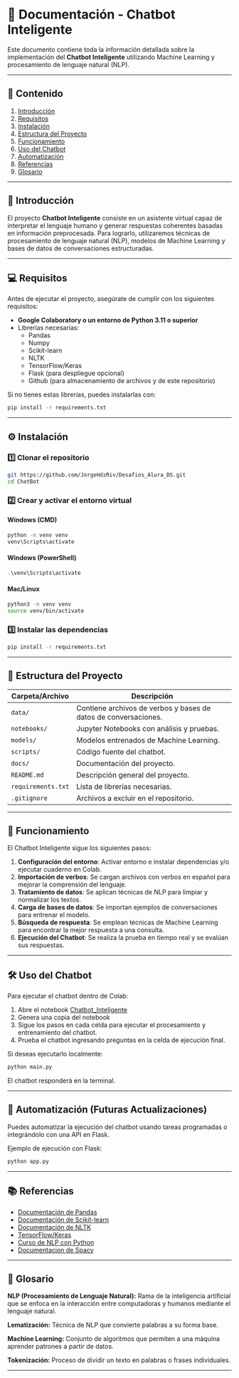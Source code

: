 # 🤖 Documentación - Chatbot Inteligente

Este documento contiene toda la información detallada sobre la implementación del **Chatbot Inteligente** utilizando Machine Learning y procesamiento de lenguaje natural (NLP).

---

## 📌 Contenido

1. [Introducción](#introducción)
2. [Requisitos](#requisitos)
3. [Instalación](#instalación)
4. [Estructura del Proyecto](#estructura-del-proyecto)
5. [Funcionamiento](#funcionamiento)
6. [Uso del Chatbot](#uso-del-chatbot)
7. [Automatización](#automatización)
8. [Referencias](#referencias)
9. [Glosario](#glosario)

---

## 📜 Introducción

El proyecto **Chatbot Inteligente** consiste en un asistente virtual capaz de interpretar el lenguaje humano y generar respuestas coherentes basadas en información preprocesada. Para lograrlo, utilizaremos técnicas de procesamiento de lenguaje natural (NLP), modelos de Machine Learning y bases de datos de conversaciones estructuradas.

---

## 💻 Requisitos

Antes de ejecutar el proyecto, asegúrate de cumplir con los siguientes requisitos:

- **Google Colaboratory o un entorno de Python 3.11 o superior**
- Librerías necesarias:
  - Pandas
  - Numpy
  - Scikit-learn
  - NLTK
  - TensorFlow/Keras
  - Flask (para despliegue opcional)
  - Github (para almacenamiento de archivos y de este repositorio)

Si no tienes estas librerías, puedes instalarlas con:

```bash
pip install -r requirements.txt
```

---

## ⚙️ Instalación

### **1️⃣ Clonar el repositorio**
```bash
git https://github.com/JorgeHdzRiv/Desafios_Alura_DS.git
cd ChatBot
```

### **2️⃣ Crear y activar el entorno virtual**
#### **Windows (CMD)**
```cmd
python -m venv venv
venv\Scripts\activate
```

#### **Windows (PowerShell)**
```powershell
.\venv\Scripts\activate
```

#### **Mac/Linux**
```bash
python3 -m venv venv
source venv/bin/activate
```

### **3️⃣ Instalar las dependencias**
```bash
pip install -r requirements.txt
```

---

## 📂 Estructura del Proyecto

| Carpeta/Archivo       | Descripción |
|----------------------|-------------|
| `data/`             | Contiene archivos de verbos y bases de datos de conversaciones. |
| `notebooks/`        | Jupyter Notebooks con análisis y pruebas. |
| `models/`           | Modelos entrenados de Machine Learning. |
| `scripts/`          | Código fuente del chatbot. |
| `docs/`             | Documentación del proyecto. |
| `README.md`         | Descripción general del proyecto. |
| `requirements.txt`  | Lista de librerías necesarias. |
| `.gitignore`        | Archivos a excluir en el repositorio. |

---

## 🚀 Funcionamiento

El Chatbot Inteligente sigue los siguientes pasos:

1. **Configuración del entorno**: Activar entorno e instalar dependencias y/o ejecutar cuaderno en Colab.
2. **Importación de verbos**: Se cargan archivos con verbos en español para mejorar la comprensión del lenguaje.
3. **Tratamiento de datos**: Se aplican técnicas de NLP para limpiar y normalizar los textos.
4. **Carga de bases de datos**: Se importan ejemplos de conversaciones para entrenar el modelo.
5. **Búsqueda de respuesta**: Se emplean técnicas de Machine Learning para encontrar la mejor respuesta a una consulta.
6. **Ejecución del Chatbot**: Se realiza la prueba en tiempo real y se evalúan sus respuestas.

---

## 🛠 Uso del Chatbot

Para ejecutar el chatbot dentro de Colab:

1. Abre el notebook [Chatbot_Inteligente](https://colab.research.google.com/drive/1nYXIkW67Oc6NcwMBwHINMaiqZZ1Im4jt?usp=sharing) 
2. Genera una copia del notebook
3. Sigue los pasos en cada celda para ejecutar el procesamiento y entrenamiento del chatbot.
4. Prueba el chatbot ingresando preguntas en la celda de ejecución final.

Si deseas ejecutarlo localmente:

```bash
python main.py
```

El chatbot responderá en la terminal.

---

## 🔄 Automatización (Futuras Actualizaciones)

Puedes automatizar la ejecución del chatbot usando tareas programadas o integrándolo con una API en Flask.

Ejemplo de ejecución con Flask:

```bash
python app.py
```

---

## 📚 Referencias

- [Documentación de Pandas](https://pandas.pydata.org/docs/)
- [Documentación de Scikit-learn](https://scikit-learn.org/stable/)
- [Documentación de NLTK](https://www.nltk.org/)
- [TensorFlow/Keras](https://www.tensorflow.org/api_docs)
- [Curso de NLP con Python](https://www.datacamp.com/courses/natural-language-processing-in-python)
- [Documentacion de Spacy](https://spacy.io/usage/linguistic-features)

---

## 📖 Glosario

**NLP (Procesamiento de Lenguaje Natural):** Rama de la inteligencia artificial que se enfoca en la interacción entre computadoras y humanos mediante el lenguaje natural.

**Lematización:** Técnica de NLP que convierte palabras a su forma base.

**Machine Learning:** Conjunto de algoritmos que permiten a una máquina aprender patrones a partir de datos.

**Tokenización:** Proceso de dividir un texto en palabras o frases individuales.

---